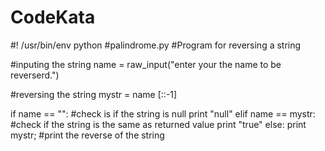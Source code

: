 # CodeKata
#! /usr/bin/env python
#palindrome.py
#Program for reversing a string

#inputing the string
name = raw_input("enter your the name to be reverserd.")

#reversing the string
mystr = name [::-1]

if name == "": #check is if the string is null
	print "null"
elif name == mystr: #check if the string is the same as returned value
	print "true"
else:
	print mystr; #print the reverse of the string
	
